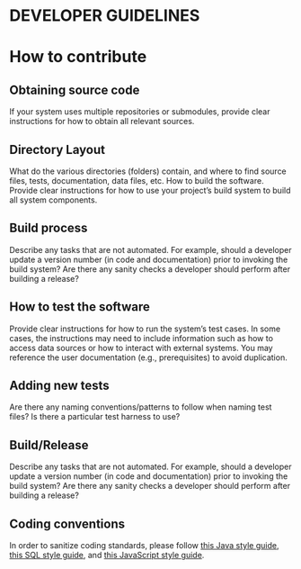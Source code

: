 # DEVELOPER GUIDELINES

# How to contribute

## Obtaining source code
If your system uses multiple repositories or submodules, provide clear instructions for how to obtain all relevant sources.
## Directory Layout
What do the various directories (folders) contain, and where to find source files, tests, documentation, data files, etc.
How to build the software. Provide clear instructions for how to use your project’s build system to build all system components.

## Build process
Describe any tasks that are not automated. For example, should a developer update a version number (in code and documentation) prior to invoking the build system? Are there any sanity checks a developer should perform after building a release?
## How to test the software
Provide clear instructions for how to run the system’s test cases. In some cases, the instructions may need to include information such as how to access data sources or how to interact with external systems. You may reference the user documentation (e.g., prerequisites) to avoid duplication.
## Adding new tests
Are there any naming conventions/patterns to follow when naming test files? Is there a particular test harness to use?
## Build/Release
Describe any tasks that are not automated. For example, should a developer update a version number (in code and documentation) prior to invoking the build system? Are there any sanity checks a developer should perform after building a release?

## Coding conventions
In order to sanitize coding standards, please follow [this Java style guide](https://google.github.io/styleguide/javaguide.html), [this SQL style guide](https://about.gitlab.com/handbook/business-technology/data-team/platform/sql-style-guide/), and [this JavaScript style guide](https://courses.cs.washington.edu/courses/cse154/codequalityguide/javascript/).




